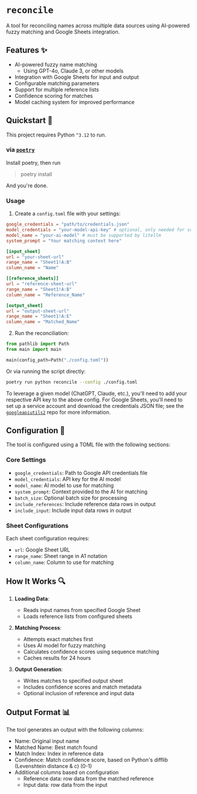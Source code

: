 # `reconcile`

A tool for reconciling names across multiple data sources using AI-powered fuzzy matching and Google Sheets integration.

## Features ✨

-   AI-powered fuzzy name matching
    -   Using GPT-4o, Claude 3, or other models
-   Integration with Google Sheets for input and output
-   Configurable matching parameters
-   Support for multiple reference lists
-   Confidence scoring for matches
-   Model caching system for improved performance

## Quickstart 🚀

This project requires Python `^3.12` to run.

### via [`poetry`](https://python-poetry.org/docs/)

Install poetry, then run

> poetry install

And you're done.

### Usage

1. Create a `config.toml` file with your settings:

```toml
google_credentials = "path/to/credentials.json"
model_credentials = "your-model-api-key" # optional, only needed for some models
model_name = "your-ai-model" # must be supported by litellm
system_prompt = "Your matching context here"

[input_sheet]
url = "your-sheet-url"
range_name = "Sheet1!A:B"
column_name = "Name"

[[reference_sheets]]
url = "reference-sheet-url"
range_name = "Sheet1!A:B"
column_name = "Reference_Name"

[output_sheet]
url = "output-sheet-url"
range_name = "Sheet1!A:E"
column_name = "Matched_Name"
```

2. Run the reconciliation:

```python
from pathlib import Path
from main import main

main(config_path=Path("./config.toml"))
```

Or via running the script directly:

```bash
poetry run python reconcile --config ./config.toml
```

To leverage a given model (ChatGPT, Claude, etc.), you'll need to add your respective API key to the above config. For Google Sheets, you'll need to set up a service account and download the credentials JSON file; see the [`googleapiutils2`](https://github.com/mkbabb/googleapiutils2) repo for more information.

## Configuration 🔧

The tool is configured using a TOML file with the following sections:

### Core Settings

-   `google_credentials`: Path to Google API credentials file
-   `model_credentials`: API key for the AI model
-   `model_name`: AI model to use for matching
-   `system_prompt`: Context provided to the AI for matching
-   `batch_size`: Optional batch size for processing
-   `include_references`: Include reference data rows in output
-   `include_input`: Include input data rows in output

### Sheet Configurations

Each sheet configuration requires:

-   `url`: Google Sheet URL
-   `range_name`: Sheet range in A1 notation
-   `column_name`: Column to use for matching

## How It Works 🔍

1. **Loading Data**:

    - Reads input names from specified Google Sheet
    - Loads reference lists from configured sheets

2. **Matching Process**:

    - Attempts exact matches first
    - Uses AI model for fuzzy matching
    - Calculates confidence scores using sequence matching
    - Caches results for 24 hours

3. **Output Generation**:
    - Writes matches to specified output sheet
    - Includes confidence scores and match metadata
    - Optional inclusion of reference and input data

## Output Format 📊

The tool generates an output with the following columns:

-   Name: Original input name
-   Matched Name: Best match found
-   Match Index: Index in reference data
-   Confidence: Match confidence score, based on Python's difflib (Levenshtein distance & c) (0-1)
-   Additional columns based on configuration
    -   Reference data: row data from the matched reference
    -   Input data: row data from the input
